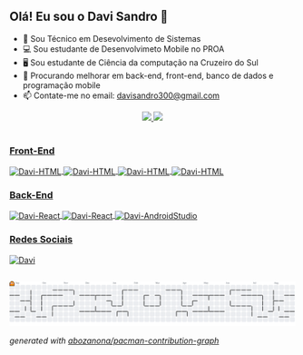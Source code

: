 ## Olá! Eu sou o Davi Sandro 👋 

- 🌱 Sou Técnico em Desevolvimento de Sistemas
- 💻 Sou estudante de Desenvolvimeto Mobile no PROA
- 🖥️ Sou estudante de Ciência da computação na Cruzeiro do Sul
- 🤔 Procurando melhorar em back-end, front-end, banco de dados e programação mobile
- 📫 Contate-me no email: davisandro300@gmail.com

<div align="center">
  <a href="https://github.com/Davi300Git">
  <img height="160em" 
    src="https://github-readme-stats.vercel.app/api?username=Davi300Git&show_icons=true&theme=radical&include_all_commits=true&count_private=true"/>
  <img height="160em" src="https://github-readme-stats.vercel.app/api/top-langs/?username=Davi300Git&layout=compact&langs_count=7&theme=radical"/>
</div>
<div style="display: inline_block"><br>

  <div><h3>Front-End</h3></div>

  <img align="center" alt="Davi-HTML" src="https://img.shields.io/badge/HTML5-E34F26?style=for-the-badge&logo=html5&logoColor=white">
  <img align="center" alt="Davi-HTML" src="https://img.shields.io/badge/CSS3-1572B6?style=for-the-badge&logo=css3&logoColor=white">
  <img align="center" alt="Davi-HTML" src="https://img.shields.io/badge/JavaScript-323330?style=for-the-badge&logo=javascript&logoColor=F7DF1E">
  <img align="center" alt="Davi-HTML" src="https://img.shields.io/badge/React-20232A?style=for-the-badge&logo=react&logoColor=61DAFB">

          
    
   <div><h3>Back-End</h3></div>

  <img align="center" alt="Davi-React" src="https://img.shields.io/badge/Java-ED8B00?style=for-the-badge&logo=java&logoColor=white" />
  <img align="center" alt="Davi-React" src="https://img.shields.io/badge/React_Native-20232A?style=for-the-badge&logo=react&logoColor=61DAFB" />
  <img align="center" alt="Davi-AndroidStudio" src="https://img.shields.io/badge/Kotlin-0095D5?&style=for-the-badge&logo=kotlin&logoColor=white" />
          
  <div><h3>Redes Sociais</h3></div>
  
  <a href="https://www.linkedin.com/in/davi-sandro-998789205/">
  <img align="center" alt="Davi" src="https://img.shields.io/badge/LinkedIn-0077B5?style=for-the-badge&logo=linkedin&logoColor=white"/></a>

  </div>
  
  ##
<picture>
  <source media="(prefers-color-scheme: dark)" srcset="https://raw.githubusercontent.com/Davi300Git/Davi300Git/output/pacman-contribution-graph-dark.svg">
  <source media="(prefers-color-scheme: light)" srcset="https://raw.githubusercontent.com/Davi300Git/Davi300Git/output/pacman-contribution-graph.svg">
  <img alt="pacman contribution graph" src="https://raw.githubusercontent.com/Davi300Git/Davi300Git/output/pacman-contribution-graph.svg">
</picture>

_generated with [abozanona/pacman-contribution-graph](https://abozanona.github.io/pacman-contribution-graph/)_
